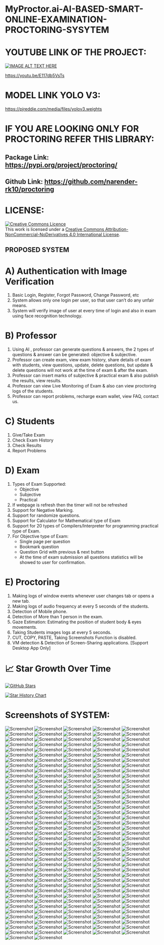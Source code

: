 # MyProctor.ai-AI-BASED-SMART-ONLINE-EXAMINATION-PROCTORING-SYSYTEM

# YOUTUBE LINK OF THE PROJECT:
[![IMAGE ALT TEXT HERE](https://img.youtube.com/vi/E117db5VsTs/0.jpg)](https://youtu.be/E117db5VsTs)

https://youtu.be/E117db5VsTs

# MODEL LINK YOLO V3:
https://pjreddie.com/media/files/yolov3.weights

# IF YOU ARE LOOKING ONLY FOR PROCTORING REFER THIS LIBRARY:
## Package Link: https://pypi.org/project/proctoring/
## Github Link: https://github.com/narender-rk10/proctoring

# LICENSE:
<a rel="license" href="http://creativecommons.org/licenses/by-nc-nd/4.0/"><img alt="Creative Commons Licence" style="border-width:0" src="https://i.creativecommons.org/l/by-nc-nd/4.0/88x31.png" /></a><br />This work is licensed under a <a rel="license" href="http://creativecommons.org/licenses/by-nc-nd/4.0/">Creative Commons Attribution-NonCommercial-NoDerivatives 4.0 International License</a>.

## PROPOSED SYSTEM
# A) Authentication with Image Verification
1) Basic Login, Register, Forgot Password, Change Password, etc
2) System allows only one login per user, so that user can’t do any unfair means.
3) System will verify image of user at every time of login and also in exam using face recognition technology.


# B) Professor 
1) Using AI , professor can generate questions & answers, the 2 types of questions & answer can be generated: objective & subjective.
2) Professor can create exam, view exam history, share details of exam with students, view questions, update, delete questions, but update & delete questions will not work at the time of exam & after the exam.
3) Professor can insert marks of subjective & practical exam & also publish the results, view results.
4) Professor can view Live Monitoring of Exam & also can view proctoring logs of the students.
5) Professor can report problems, recharge exam wallet, view FAQ, contact us.

# C) Students
1) Give/Take Exam
2) Check Exam History
3) Check Results
4) Report Problems

# D) Exam 
1) Types of Exam Supported:
    - Objective
    - Subjective
    - Practical 
2) If webpage is refresh then the timer will not be refreshed
3) Support for Negative Marking.
4) Support for randomize questions.
5) Support for Calculator for Mathematical type of Exam
6) Support for 20 types of Compilers/Interpreter for  programming practical type of Exam.
7) For Objective type of Exam:
     - Single page per question
     - Bookmark question 
      - Question Grid with previous & next button
      - At the time of exam submission all questions statistics will be showed to user for confirmation. 


# E) Proctoring 
1) Making logs of window events whenever user changes tab or opens a new tab.
2) Making logs of audio frequency at every 5 seconds of the students.
3) Detection of Mobile phone.
4) Detection of  More than 1 person in the exam.
5) Gaze Estimation: Estimating the position of student body & eyes movements.
6) Taking Students images logs at every 5 seconds.
7) CUT, COPY, PASTE, Taking Screenshots Function is disabled.
8) VM detection & Detection of Screen-Sharing applications. [Support Desktop App Only]

# 📈 Star Growth Over Time
[![GitHub Stars](https://img.shields.io/github/stars/narender-rk10/MyProctor.ai-AI-BASED-SMART-ONLINE-EXAMINATION-PROCTORING-SYSYTEM?style=social)](https://github.com/narender-rk10/MyProctor.ai-AI-BASED-SMART-ONLINE-EXAMINATION-PROCTORING-SYSYTEM/stargazers)

[![Star History Chart](https://api.star-history.com/svg?repos=narender-rk10/MyProctor.ai-AI-BASED-SMART-ONLINE-EXAMINATION-PROCTORING-SYSYTEM&type=Date)](https://star-history.com/#narender-rk10/MyProctor.ai-AI-BASED-SMART-ONLINE-EXAMINATION-PROCTORING-SYSYTEM&Date)


# Screenshots of SYSTEM:
![Screenshot](https://raw.github.com/narender-rk10/MyProctor.ai-AI-BASED-SMART-ONLINE-EXAMINATION-PROCTORING-SYSYTEM/main/SCREENSHOTS/image1.png)
![Screenshot](https://raw.github.com/narender-rk10/MyProctor.ai-AI-BASED-SMART-ONLINE-EXAMINATION-PROCTORING-SYSYTEM/main/SCREENSHOTS/image2.png)
![Screenshot](https://raw.github.com/narender-rk10/MyProctor.ai-AI-BASED-SMART-ONLINE-EXAMINATION-PROCTORING-SYSYTEM/main/SCREENSHOTS/image3.png)
![Screenshot](https://raw.github.com/narender-rk10/MyProctor.ai-AI-BASED-SMART-ONLINE-EXAMINATION-PROCTORING-SYSYTEM/main/SCREENSHOTS/image4.png)
![Screenshot](https://raw.github.com/narender-rk10/MyProctor.ai-AI-BASED-SMART-ONLINE-EXAMINATION-PROCTORING-SYSYTEM/main/SCREENSHOTS/image5.png)
![Screenshot](https://raw.github.com/narender-rk10/MyProctor.ai-AI-BASED-SMART-ONLINE-EXAMINATION-PROCTORING-SYSYTEM/main/SCREENSHOTS/image6.png)
![Screenshot](https://raw.github.com/narender-rk10/MyProctor.ai-AI-BASED-SMART-ONLINE-EXAMINATION-PROCTORING-SYSYTEM/main/SCREENSHOTS/image7.png)
![Screenshot](https://raw.github.com/narender-rk10/MyProctor.ai-AI-BASED-SMART-ONLINE-EXAMINATION-PROCTORING-SYSYTEM/main/SCREENSHOTS/image8.png)
![Screenshot](https://raw.github.com/narender-rk10/MyProctor.ai-AI-BASED-SMART-ONLINE-EXAMINATION-PROCTORING-SYSYTEM/main/SCREENSHOTS/image9.png)
![Screenshot](https://raw.github.com/narender-rk10/MyProctor.ai-AI-BASED-SMART-ONLINE-EXAMINATION-PROCTORING-SYSYTEM/main/SCREENSHOTS/image10.png)
![Screenshot](https://raw.github.com/narender-rk10/MyProctor.ai-AI-BASED-SMART-ONLINE-EXAMINATION-PROCTORING-SYSYTEM/main/SCREENSHOTS/image11.png)
![Screenshot](https://raw.github.com/narender-rk10/MyProctor.ai-AI-BASED-SMART-ONLINE-EXAMINATION-PROCTORING-SYSYTEM/main/SCREENSHOTS/image12.png)
![Screenshot](https://raw.github.com/narender-rk10/MyProctor.ai-AI-BASED-SMART-ONLINE-EXAMINATION-PROCTORING-SYSYTEM/main/SCREENSHOTS/image13.png)
![Screenshot](https://raw.github.com/narender-rk10/MyProctor.ai-AI-BASED-SMART-ONLINE-EXAMINATION-PROCTORING-SYSYTEM/main/SCREENSHOTS/image14.png)
![Screenshot](https://raw.github.com/narender-rk10/MyProctor.ai-AI-BASED-SMART-ONLINE-EXAMINATION-PROCTORING-SYSYTEM/main/SCREENSHOTS/image15.png)
![Screenshot](https://raw.github.com/narender-rk10/MyProctor.ai-AI-BASED-SMART-ONLINE-EXAMINATION-PROCTORING-SYSYTEM/main/SCREENSHOTS/image16.png)
![Screenshot](https://raw.github.com/narender-rk10/MyProctor.ai-AI-BASED-SMART-ONLINE-EXAMINATION-PROCTORING-SYSYTEM/main/SCREENSHOTS/image17.png)
![Screenshot](https://raw.github.com/narender-rk10/MyProctor.ai-AI-BASED-SMART-ONLINE-EXAMINATION-PROCTORING-SYSYTEM/main/SCREENSHOTS/image18.png)
![Screenshot](https://raw.github.com/narender-rk10/MyProctor.ai-AI-BASED-SMART-ONLINE-EXAMINATION-PROCTORING-SYSYTEM/main/SCREENSHOTS/image19.png)
![Screenshot](https://raw.github.com/narender-rk10/MyProctor.ai-AI-BASED-SMART-ONLINE-EXAMINATION-PROCTORING-SYSYTEM/main/SCREENSHOTS/image20.png)
![Screenshot](https://raw.github.com/narender-rk10/MyProctor.ai-AI-BASED-SMART-ONLINE-EXAMINATION-PROCTORING-SYSYTEM/main/SCREENSHOTS/image21.png)
![Screenshot](https://raw.github.com/narender-rk10/MyProctor.ai-AI-BASED-SMART-ONLINE-EXAMINATION-PROCTORING-SYSYTEM/main/SCREENSHOTS/image22.png)
![Screenshot](https://raw.github.com/narender-rk10/MyProctor.ai-AI-BASED-SMART-ONLINE-EXAMINATION-PROCTORING-SYSYTEM/main/SCREENSHOTS/image23.png)
![Screenshot](https://raw.github.com/narender-rk10/MyProctor.ai-AI-BASED-SMART-ONLINE-EXAMINATION-PROCTORING-SYSYTEM/main/SCREENSHOTS/image24.png)
![Screenshot](https://raw.github.com/narender-rk10/MyProctor.ai-AI-BASED-SMART-ONLINE-EXAMINATION-PROCTORING-SYSYTEM/main/SCREENSHOTS/image25.png)
![Screenshot](https://raw.github.com/narender-rk10/MyProctor.ai-AI-BASED-SMART-ONLINE-EXAMINATION-PROCTORING-SYSYTEM/main/SCREENSHOTS/image26.png)
![Screenshot](https://raw.github.com/narender-rk10/MyProctor.ai-AI-BASED-SMART-ONLINE-EXAMINATION-PROCTORING-SYSYTEM/main/SCREENSHOTS/image27.png)
![Screenshot](https://raw.github.com/narender-rk10/MyProctor.ai-AI-BASED-SMART-ONLINE-EXAMINATION-PROCTORING-SYSYTEM/main/SCREENSHOTS/image28.png)
![Screenshot](https://raw.github.com/narender-rk10/MyProctor.ai-AI-BASED-SMART-ONLINE-EXAMINATION-PROCTORING-SYSYTEM/main/SCREENSHOTS/image29.png)
![Screenshot](https://raw.github.com/narender-rk10/MyProctor.ai-AI-BASED-SMART-ONLINE-EXAMINATION-PROCTORING-SYSYTEM/main/SCREENSHOTS/image30.png)
![Screenshot](https://raw.github.com/narender-rk10/MyProctor.ai-AI-BASED-SMART-ONLINE-EXAMINATION-PROCTORING-SYSYTEM/main/SCREENSHOTS/image31.png)
![Screenshot](https://raw.github.com/narender-rk10/MyProctor.ai-AI-BASED-SMART-ONLINE-EXAMINATION-PROCTORING-SYSYTEM/main/SCREENSHOTS/image32.png)
![Screenshot](https://raw.github.com/narender-rk10/MyProctor.ai-AI-BASED-SMART-ONLINE-EXAMINATION-PROCTORING-SYSYTEM/main/SCREENSHOTS/image33.png)
![Screenshot](https://raw.github.com/narender-rk10/MyProctor.ai-AI-BASED-SMART-ONLINE-EXAMINATION-PROCTORING-SYSYTEM/main/SCREENSHOTS/image34.png)
![Screenshot](https://raw.github.com/narender-rk10/MyProctor.ai-AI-BASED-SMART-ONLINE-EXAMINATION-PROCTORING-SYSYTEM/main/SCREENSHOTS/image35.png)
![Screenshot](https://raw.github.com/narender-rk10/MyProctor.ai-AI-BASED-SMART-ONLINE-EXAMINATION-PROCTORING-SYSYTEM/main/SCREENSHOTS/image36.png)
![Screenshot](https://raw.github.com/narender-rk10/MyProctor.ai-AI-BASED-SMART-ONLINE-EXAMINATION-PROCTORING-SYSYTEM/main/SCREENSHOTS/image37.png)
![Screenshot](https://raw.github.com/narender-rk10/MyProctor.ai-AI-BASED-SMART-ONLINE-EXAMINATION-PROCTORING-SYSYTEM/main/SCREENSHOTS/image38.png)
![Screenshot](https://raw.github.com/narender-rk10/MyProctor.ai-AI-BASED-SMART-ONLINE-EXAMINATION-PROCTORING-SYSYTEM/main/SCREENSHOTS/image39.png)
![Screenshot](https://raw.github.com/narender-rk10/MyProctor.ai-AI-BASED-SMART-ONLINE-EXAMINATION-PROCTORING-SYSYTEM/main/SCREENSHOTS/image40.png)
![Screenshot](https://raw.github.com/narender-rk10/MyProctor.ai-AI-BASED-SMART-ONLINE-EXAMINATION-PROCTORING-SYSYTEM/main/SCREENSHOTS/image41.png)
![Screenshot](https://raw.github.com/narender-rk10/MyProctor.ai-AI-BASED-SMART-ONLINE-EXAMINATION-PROCTORING-SYSYTEM/main/SCREENSHOTS/image42.png)
![Screenshot](https://raw.github.com/narender-rk10/MyProctor.ai-AI-BASED-SMART-ONLINE-EXAMINATION-PROCTORING-SYSYTEM/main/SCREENSHOTS/image43.png)
![Screenshot](https://raw.github.com/narender-rk10/MyProctor.ai-AI-BASED-SMART-ONLINE-EXAMINATION-PROCTORING-SYSYTEM/main/SCREENSHOTS/image44.png)
![Screenshot](https://raw.github.com/narender-rk10/MyProctor.ai-AI-BASED-SMART-ONLINE-EXAMINATION-PROCTORING-SYSYTEM/main/SCREENSHOTS/image45.png)
![Screenshot](https://raw.github.com/narender-rk10/MyProctor.ai-AI-BASED-SMART-ONLINE-EXAMINATION-PROCTORING-SYSYTEM/main/SCREENSHOTS/image46.png)
![Screenshot](https://raw.github.com/narender-rk10/MyProctor.ai-AI-BASED-SMART-ONLINE-EXAMINATION-PROCTORING-SYSYTEM/main/SCREENSHOTS/image47.png)
![Screenshot](https://raw.github.com/narender-rk10/MyProctor.ai-AI-BASED-SMART-ONLINE-EXAMINATION-PROCTORING-SYSYTEM/main/SCREENSHOTS/image48.png)
![Screenshot](https://raw.github.com/narender-rk10/MyProctor.ai-AI-BASED-SMART-ONLINE-EXAMINATION-PROCTORING-SYSYTEM/main/SCREENSHOTS/image49.png)
![Screenshot](https://raw.github.com/narender-rk10/MyProctor.ai-AI-BASED-SMART-ONLINE-EXAMINATION-PROCTORING-SYSYTEM/main/SCREENSHOTS/image50.png)
![Screenshot](https://raw.github.com/narender-rk10/MyProctor.ai-AI-BASED-SMART-ONLINE-EXAMINATION-PROCTORING-SYSYTEM/main/SCREENSHOTS/image51.png)
![Screenshot](https://raw.github.com/narender-rk10/MyProctor.ai-AI-BASED-SMART-ONLINE-EXAMINATION-PROCTORING-SYSYTEM/main/SCREENSHOTS/image52.png)
![Screenshot](https://raw.github.com/narender-rk10/MyProctor.ai-AI-BASED-SMART-ONLINE-EXAMINATION-PROCTORING-SYSYTEM/main/SCREENSHOTS/image53.png)
![Screenshot](https://raw.github.com/narender-rk10/MyProctor.ai-AI-BASED-SMART-ONLINE-EXAMINATION-PROCTORING-SYSYTEM/main/SCREENSHOTS/image54.png)
![Screenshot](https://raw.github.com/narender-rk10/MyProctor.ai-AI-BASED-SMART-ONLINE-EXAMINATION-PROCTORING-SYSYTEM/main/SCREENSHOTS/image55.png)
![Screenshot](https://raw.github.com/narender-rk10/MyProctor.ai-AI-BASED-SMART-ONLINE-EXAMINATION-PROCTORING-SYSYTEM/main/SCREENSHOTS/image56.png)
![Screenshot](https://raw.github.com/narender-rk10/MyProctor.ai-AI-BASED-SMART-ONLINE-EXAMINATION-PROCTORING-SYSYTEM/main/SCREENSHOTS/image57.png)
![Screenshot](https://raw.github.com/narender-rk10/MyProctor.ai-AI-BASED-SMART-ONLINE-EXAMINATION-PROCTORING-SYSYTEM/main/SCREENSHOTS/image58.png)
![Screenshot](https://raw.github.com/narender-rk10/MyProctor.ai-AI-BASED-SMART-ONLINE-EXAMINATION-PROCTORING-SYSYTEM/main/SCREENSHOTS/image59.png)
![Screenshot](https://raw.github.com/narender-rk10/MyProctor.ai-AI-BASED-SMART-ONLINE-EXAMINATION-PROCTORING-SYSYTEM/main/SCREENSHOTS/image60.png)
![Screenshot](https://raw.github.com/narender-rk10/MyProctor.ai-AI-BASED-SMART-ONLINE-EXAMINATION-PROCTORING-SYSYTEM/main/SCREENSHOTS/image61.png)
![Screenshot](https://raw.github.com/narender-rk10/MyProctor.ai-AI-BASED-SMART-ONLINE-EXAMINATION-PROCTORING-SYSYTEM/main/SCREENSHOTS/image62.png)
![Screenshot](https://raw.github.com/narender-rk10/MyProctor.ai-AI-BASED-SMART-ONLINE-EXAMINATION-PROCTORING-SYSYTEM/main/SCREENSHOTS/image63.png)
![Screenshot](https://raw.github.com/narender-rk10/MyProctor.ai-AI-BASED-SMART-ONLINE-EXAMINATION-PROCTORING-SYSYTEM/main/SCREENSHOTS/image64.png)
![Screenshot](https://raw.github.com/narender-rk10/MyProctor.ai-AI-BASED-SMART-ONLINE-EXAMINATION-PROCTORING-SYSYTEM/main/SCREENSHOTS/image65.png)
![Screenshot](https://raw.github.com/narender-rk10/MyProctor.ai-AI-BASED-SMART-ONLINE-EXAMINATION-PROCTORING-SYSYTEM/main/SCREENSHOTS/image66.png)
![Screenshot](https://raw.github.com/narender-rk10/MyProctor.ai-AI-BASED-SMART-ONLINE-EXAMINATION-PROCTORING-SYSYTEM/main/SCREENSHOTS/image67.png)
![Screenshot](https://raw.github.com/narender-rk10/MyProctor.ai-AI-BASED-SMART-ONLINE-EXAMINATION-PROCTORING-SYSYTEM/main/SCREENSHOTS/image68.png)
![Screenshot](https://raw.github.com/narender-rk10/MyProctor.ai-AI-BASED-SMART-ONLINE-EXAMINATION-PROCTORING-SYSYTEM/main/SCREENSHOTS/image69.png)
![Screenshot](https://raw.github.com/narender-rk10/MyProctor.ai-AI-BASED-SMART-ONLINE-EXAMINATION-PROCTORING-SYSYTEM/main/SCREENSHOTS/image70.png)
![Screenshot](https://raw.github.com/narender-rk10/MyProctor.ai-AI-BASED-SMART-ONLINE-EXAMINATION-PROCTORING-SYSYTEM/main/SCREENSHOTS/image71.png)
![Screenshot](https://raw.github.com/narender-rk10/MyProctor.ai-AI-BASED-SMART-ONLINE-EXAMINATION-PROCTORING-SYSYTEM/main/SCREENSHOTS/image72.png)
![Screenshot](https://raw.github.com/narender-rk10/MyProctor.ai-AI-BASED-SMART-ONLINE-EXAMINATION-PROCTORING-SYSYTEM/main/SCREENSHOTS/image73.png)
![Screenshot](https://raw.github.com/narender-rk10/MyProctor.ai-AI-BASED-SMART-ONLINE-EXAMINATION-PROCTORING-SYSYTEM/main/SCREENSHOTS/image74.png)
![Screenshot](https://raw.github.com/narender-rk10/MyProctor.ai-AI-BASED-SMART-ONLINE-EXAMINATION-PROCTORING-SYSYTEM/main/SCREENSHOTS/image75.png)
![Screenshot](https://raw.github.com/narender-rk10/MyProctor.ai-AI-BASED-SMART-ONLINE-EXAMINATION-PROCTORING-SYSYTEM/main/SCREENSHOTS/image76.png)
![Screenshot](https://raw.github.com/narender-rk10/MyProctor.ai-AI-BASED-SMART-ONLINE-EXAMINATION-PROCTORING-SYSYTEM/main/SCREENSHOTS/image77.png)
![Screenshot](https://raw.github.com/narender-rk10/MyProctor.ai-AI-BASED-SMART-ONLINE-EXAMINATION-PROCTORING-SYSYTEM/main/SCREENSHOTS/image78.png)
![Screenshot](https://raw.github.com/narender-rk10/MyProctor.ai-AI-BASED-SMART-ONLINE-EXAMINATION-PROCTORING-SYSYTEM/main/SCREENSHOTS/image79.png)
![Screenshot](https://raw.github.com/narender-rk10/MyProctor.ai-AI-BASED-SMART-ONLINE-EXAMINATION-PROCTORING-SYSYTEM/main/SCREENSHOTS/image80.png)
![Screenshot](https://raw.github.com/narender-rk10/MyProctor.ai-AI-BASED-SMART-ONLINE-EXAMINATION-PROCTORING-SYSYTEM/main/SCREENSHOTS/image81.png)
![Screenshot](https://raw.github.com/narender-rk10/MyProctor.ai-AI-BASED-SMART-ONLINE-EXAMINATION-PROCTORING-SYSYTEM/main/SCREENSHOTS/image82.png)
![Screenshot](https://raw.github.com/narender-rk10/MyProctor.ai-AI-BASED-SMART-ONLINE-EXAMINATION-PROCTORING-SYSYTEM/main/SCREENSHOTS/image83.png)
![Screenshot](https://raw.github.com/narender-rk10/MyProctor.ai-AI-BASED-SMART-ONLINE-EXAMINATION-PROCTORING-SYSYTEM/main/SCREENSHOTS/image84.png)
![Screenshot](https://raw.github.com/narender-rk10/MyProctor.ai-AI-BASED-SMART-ONLINE-EXAMINATION-PROCTORING-SYSYTEM/main/SCREENSHOTS/image85.png)
![Screenshot](https://raw.github.com/narender-rk10/MyProctor.ai-AI-BASED-SMART-ONLINE-EXAMINATION-PROCTORING-SYSYTEM/main/SCREENSHOTS/image86.png)
![Screenshot](https://raw.github.com/narender-rk10/MyProctor.ai-AI-BASED-SMART-ONLINE-EXAMINATION-PROCTORING-SYSYTEM/main/SCREENSHOTS/image87.png)
![Screenshot](https://raw.github.com/narender-rk10/MyProctor.ai-AI-BASED-SMART-ONLINE-EXAMINATION-PROCTORING-SYSYTEM/main/SCREENSHOTS/image88.png)
![Screenshot](https://raw.github.com/narender-rk10/MyProctor.ai-AI-BASED-SMART-ONLINE-EXAMINATION-PROCTORING-SYSYTEM/main/SCREENSHOTS/image89.png)
![Screenshot](https://raw.github.com/narender-rk10/MyProctor.ai-AI-BASED-SMART-ONLINE-EXAMINATION-PROCTORING-SYSYTEM/main/SCREENSHOTS/image90.png)
![Screenshot](https://raw.github.com/narender-rk10/MyProctor.ai-AI-BASED-SMART-ONLINE-EXAMINATION-PROCTORING-SYSYTEM/main/SCREENSHOTS/image91.png)
![Screenshot](https://raw.github.com/narender-rk10/MyProctor.ai-AI-BASED-SMART-ONLINE-EXAMINATION-PROCTORING-SYSYTEM/main/SCREENSHOTS/image92.png)
![Screenshot](https://raw.github.com/narender-rk10/MyProctor.ai-AI-BASED-SMART-ONLINE-EXAMINATION-PROCTORING-SYSYTEM/main/SCREENSHOTS/image93.png)
![Screenshot](https://raw.github.com/narender-rk10/MyProctor.ai-AI-BASED-SMART-ONLINE-EXAMINATION-PROCTORING-SYSYTEM/main/SCREENSHOTS/image94.png)
![Screenshot](https://raw.github.com/narender-rk10/MyProctor.ai-AI-BASED-SMART-ONLINE-EXAMINATION-PROCTORING-SYSYTEM/main/SCREENSHOTS/image95.png)
![Screenshot](https://raw.github.com/narender-rk10/MyProctor.ai-AI-BASED-SMART-ONLINE-EXAMINATION-PROCTORING-SYSYTEM/main/SCREENSHOTS/image96.png)
![Screenshot](https://raw.github.com/narender-rk10/MyProctor.ai-AI-BASED-SMART-ONLINE-EXAMINATION-PROCTORING-SYSYTEM/main/SCREENSHOTS/image97.png)
![Screenshot](https://raw.github.com/narender-rk10/MyProctor.ai-AI-BASED-SMART-ONLINE-EXAMINATION-PROCTORING-SYSYTEM/main/SCREENSHOTS/image98.png)
![Screenshot](https://raw.github.com/narender-rk10/MyProctor.ai-AI-BASED-SMART-ONLINE-EXAMINATION-PROCTORING-SYSYTEM/main/SCREENSHOTS/image99.png)
![Screenshot](https://raw.github.com/narender-rk10/MyProctor.ai-AI-BASED-SMART-ONLINE-EXAMINATION-PROCTORING-SYSYTEM/main/SCREENSHOTS/image100.png)
![Screenshot](https://raw.github.com/narender-rk10/MyProctor.ai-AI-BASED-SMART-ONLINE-EXAMINATION-PROCTORING-SYSYTEM/main/SCREENSHOTS/image101.png)
![Screenshot](https://raw.github.com/narender-rk10/MyProctor.ai-AI-BASED-SMART-ONLINE-EXAMINATION-PROCTORING-SYSYTEM/main/SCREENSHOTS/image102.png)
![Screenshot](https://raw.github.com/narender-rk10/MyProctor.ai-AI-BASED-SMART-ONLINE-EXAMINATION-PROCTORING-SYSYTEM/main/SCREENSHOTS/image103.png)
![Screenshot](https://raw.github.com/narender-rk10/MyProctor.ai-AI-BASED-SMART-ONLINE-EXAMINATION-PROCTORING-SYSYTEM/main/SCREENSHOTS/image104.png)
![Screenshot](https://raw.github.com/narender-rk10/MyProctor.ai-AI-BASED-SMART-ONLINE-EXAMINATION-PROCTORING-SYSYTEM/main/SCREENSHOTS/image105.png)
![Screenshot](https://raw.github.com/narender-rk10/MyProctor.ai-AI-BASED-SMART-ONLINE-EXAMINATION-PROCTORING-SYSYTEM/main/SCREENSHOTS/image106.png)
![Screenshot](https://raw.github.com/narender-rk10/MyProctor.ai-AI-BASED-SMART-ONLINE-EXAMINATION-PROCTORING-SYSYTEM/main/SCREENSHOTS/image107.png)
![Screenshot](https://raw.github.com/narender-rk10/MyProctor.ai-AI-BASED-SMART-ONLINE-EXAMINATION-PROCTORING-SYSYTEM/main/SCREENSHOTS/image108.png)
![Screenshot](https://raw.github.com/narender-rk10/MyProctor.ai-AI-BASED-SMART-ONLINE-EXAMINATION-PROCTORING-SYSYTEM/main/SCREENSHOTS/image109.png)
![Screenshot](https://raw.github.com/narender-rk10/MyProctor.ai-AI-BASED-SMART-ONLINE-EXAMINATION-PROCTORING-SYSYTEM/main/SCREENSHOTS/image110.png)
![Screenshot](https://raw.github.com/narender-rk10/MyProctor.ai-AI-BASED-SMART-ONLINE-EXAMINATION-PROCTORING-SYSYTEM/main/SCREENSHOTS/image111.png)
![Screenshot](https://raw.github.com/narender-rk10/MyProctor.ai-AI-BASED-SMART-ONLINE-EXAMINATION-PROCTORING-SYSYTEM/main/SCREENSHOTS/image112.png)
![Screenshot](https://raw.github.com/narender-rk10/MyProctor.ai-AI-BASED-SMART-ONLINE-EXAMINATION-PROCTORING-SYSYTEM/main/SCREENSHOTS/image113.png)
![Screenshot](https://raw.github.com/narender-rk10/MyProctor.ai-AI-BASED-SMART-ONLINE-EXAMINATION-PROCTORING-SYSYTEM/main/SCREENSHOTS/image114.png)
![Screenshot](https://raw.github.com/narender-rk10/MyProctor.ai-AI-BASED-SMART-ONLINE-EXAMINATION-PROCTORING-SYSYTEM/main/SCREENSHOTS/image115.png)
![Screenshot](https://raw.github.com/narender-rk10/MyProctor.ai-AI-BASED-SMART-ONLINE-EXAMINATION-PROCTORING-SYSYTEM/main/SCREENSHOTS/image116.png)
![Screenshot](https://raw.github.com/narender-rk10/MyProctor.ai-AI-BASED-SMART-ONLINE-EXAMINATION-PROCTORING-SYSYTEM/main/SCREENSHOTS/image117.png)
![Screenshot](https://raw.github.com/narender-rk10/MyProctor.ai-AI-BASED-SMART-ONLINE-EXAMINATION-PROCTORING-SYSYTEM/main/SCREENSHOTS/image118.png)
![Screenshot](https://raw.github.com/narender-rk10/MyProctor.ai-AI-BASED-SMART-ONLINE-EXAMINATION-PROCTORING-SYSYTEM/main/SCREENSHOTS/image119.png)
![Screenshot](https://raw.github.com/narender-rk10/MyProctor.ai-AI-BASED-SMART-ONLINE-EXAMINATION-PROCTORING-SYSYTEM/main/SCREENSHOTS/image120.png)
![Screenshot](https://raw.github.com/narender-rk10/MyProctor.ai-AI-BASED-SMART-ONLINE-EXAMINATION-PROCTORING-SYSYTEM/main/SCREENSHOTS/image121.png)
![Screenshot](https://raw.github.com/narender-rk10/MyProctor.ai-AI-BASED-SMART-ONLINE-EXAMINATION-PROCTORING-SYSYTEM/main/SCREENSHOTS/image122.png)
![Screenshot](https://raw.github.com/narender-rk10/MyProctor.ai-AI-BASED-SMART-ONLINE-EXAMINATION-PROCTORING-SYSYTEM/main/SCREENSHOTS/image123.png)
![Screenshot](https://raw.github.com/narender-rk10/MyProctor.ai-AI-BASED-SMART-ONLINE-EXAMINATION-PROCTORING-SYSYTEM/main/SCREENSHOTS/image124.png)
![Screenshot](https://raw.github.com/narender-rk10/MyProctor.ai-AI-BASED-SMART-ONLINE-EXAMINATION-PROCTORING-SYSYTEM/main/SCREENSHOTS/image125.png)
![Screenshot](https://raw.github.com/narender-rk10/MyProctor.ai-AI-BASED-SMART-ONLINE-EXAMINATION-PROCTORING-SYSYTEM/main/SCREENSHOTS/image126.png)
![Screenshot](https://raw.github.com/narender-rk10/MyProctor.ai-AI-BASED-SMART-ONLINE-EXAMINATION-PROCTORING-SYSYTEM/main/SCREENSHOTS/image127.png)
![Screenshot](https://raw.github.com/narender-rk10/MyProctor.ai-AI-BASED-SMART-ONLINE-EXAMINATION-PROCTORING-SYSYTEM/main/SCREENSHOTS/image128.png)
![Screenshot](https://raw.github.com/narender-rk10/MyProctor.ai-AI-BASED-SMART-ONLINE-EXAMINATION-PROCTORING-SYSYTEM/main/SCREENSHOTS/image129.png)
![Screenshot](https://raw.github.com/narender-rk10/MyProctor.ai-AI-BASED-SMART-ONLINE-EXAMINATION-PROCTORING-SYSYTEM/main/SCREENSHOTS/image130.png)
![Screenshot](https://raw.github.com/narender-rk10/MyProctor.ai-AI-BASED-SMART-ONLINE-EXAMINATION-PROCTORING-SYSYTEM/main/SCREENSHOTS/image131.png)
![Screenshot](https://raw.github.com/narender-rk10/MyProctor.ai-AI-BASED-SMART-ONLINE-EXAMINATION-PROCTORING-SYSYTEM/main/SCREENSHOTS/image132.png)
![Screenshot](https://raw.github.com/narender-rk10/MyProctor.ai-AI-BASED-SMART-ONLINE-EXAMINATION-PROCTORING-SYSYTEM/main/SCREENSHOTS/image133.png)
![Screenshot](https://raw.github.com/narender-rk10/MyProctor.ai-AI-BASED-SMART-ONLINE-EXAMINATION-PROCTORING-SYSYTEM/main/SCREENSHOTS/image134.png)
![Screenshot](https://raw.github.com/narender-rk10/MyProctor.ai-AI-BASED-SMART-ONLINE-EXAMINATION-PROCTORING-SYSYTEM/main/SCREENSHOTS/image135.png)
![Screenshot](https://raw.github.com/narender-rk10/MyProctor.ai-AI-BASED-SMART-ONLINE-EXAMINATION-PROCTORING-SYSYTEM/main/SCREENSHOTS/image136.png)
![Screenshot](https://raw.github.com/narender-rk10/MyProctor.ai-AI-BASED-SMART-ONLINE-EXAMINATION-PROCTORING-SYSYTEM/main/SCREENSHOTS/image137.png)
![Screenshot](https://raw.github.com/narender-rk10/MyProctor.ai-AI-BASED-SMART-ONLINE-EXAMINATION-PROCTORING-SYSYTEM/main/SCREENSHOTS/image138.png)
![Screenshot](https://raw.github.com/narender-rk10/MyProctor.ai-AI-BASED-SMART-ONLINE-EXAMINATION-PROCTORING-SYSYTEM/main/SCREENSHOTS/image139.png)
![Screenshot](https://raw.github.com/narender-rk10/MyProctor.ai-AI-BASED-SMART-ONLINE-EXAMINATION-PROCTORING-SYSYTEM/main/SCREENSHOTS/image140.png)
![Screenshot](https://raw.github.com/narender-rk10/MyProctor.ai-AI-BASED-SMART-ONLINE-EXAMINATION-PROCTORING-SYSYTEM/main/SCREENSHOTS/image141.png)
![Screenshot](https://raw.github.com/narender-rk10/MyProctor.ai-AI-BASED-SMART-ONLINE-EXAMINATION-PROCTORING-SYSYTEM/main/SCREENSHOTS/image142.png)
![Screenshot](https://raw.github.com/narender-rk10/MyProctor.ai-AI-BASED-SMART-ONLINE-EXAMINATION-PROCTORING-SYSYTEM/main/SCREENSHOTS/image143.png)
![Screenshot](https://raw.github.com/narender-rk10/MyProctor.ai-AI-BASED-SMART-ONLINE-EXAMINATION-PROCTORING-SYSYTEM/main/SCREENSHOTS/image144.png)
![Screenshot](https://raw.github.com/narender-rk10/MyProctor.ai-AI-BASED-SMART-ONLINE-EXAMINATION-PROCTORING-SYSYTEM/main/SCREENSHOTS/image145.png)
![Screenshot](https://raw.github.com/narender-rk10/MyProctor.ai-AI-BASED-SMART-ONLINE-EXAMINATION-PROCTORING-SYSYTEM/main/SCREENSHOTS/image146.png)
![Screenshot](https://raw.github.com/narender-rk10/MyProctor.ai-AI-BASED-SMART-ONLINE-EXAMINATION-PROCTORING-SYSYTEM/main/SCREENSHOTS/image147.png)
![Screenshot](https://raw.github.com/narender-rk10/MyProctor.ai-AI-BASED-SMART-ONLINE-EXAMINATION-PROCTORING-SYSYTEM/main/SCREENSHOTS/image148.png)
![Screenshot](https://raw.github.com/narender-rk10/MyProctor.ai-AI-BASED-SMART-ONLINE-EXAMINATION-PROCTORING-SYSYTEM/main/SCREENSHOTS/image149.png)
![Screenshot](https://raw.github.com/narender-rk10/MyProctor.ai-AI-BASED-SMART-ONLINE-EXAMINATION-PROCTORING-SYSYTEM/main/SCREENSHOTS/image150.png)
![Screenshot](https://raw.github.com/narender-rk10/MyProctor.ai-AI-BASED-SMART-ONLINE-EXAMINATION-PROCTORING-SYSYTEM/main/SCREENSHOTS/image151.png)
![Screenshot](https://raw.github.com/narender-rk10/MyProctor.ai-AI-BASED-SMART-ONLINE-EXAMINATION-PROCTORING-SYSYTEM/main/SCREENSHOTS/image152.png)
![Screenshot](https://raw.github.com/narender-rk10/MyProctor.ai-AI-BASED-SMART-ONLINE-EXAMINATION-PROCTORING-SYSYTEM/main/SCREENSHOTS/image153.png)
![Screenshot](https://raw.github.com/narender-rk10/MyProctor.ai-AI-BASED-SMART-ONLINE-EXAMINATION-PROCTORING-SYSYTEM/main/SCREENSHOTS/image154.png)
![Screenshot](https://raw.github.com/narender-rk10/MyProctor.ai-AI-BASED-SMART-ONLINE-EXAMINATION-PROCTORING-SYSYTEM/main/SCREENSHOTS/image155.png)
![Screenshot](https://raw.github.com/narender-rk10/MyProctor.ai-AI-BASED-SMART-ONLINE-EXAMINATION-PROCTORING-SYSYTEM/main/SCREENSHOTS/image156.png)
![Screenshot](https://raw.github.com/narender-rk10/MyProctor.ai-AI-BASED-SMART-ONLINE-EXAMINATION-PROCTORING-SYSYTEM/main/SCREENSHOTS/image157.png)
![Screenshot](https://raw.github.com/narender-rk10/MyProctor.ai-AI-BASED-SMART-ONLINE-EXAMINATION-PROCTORING-SYSYTEM/main/SCREENSHOTS/image158.png)
![Screenshot](https://raw.github.com/narender-rk10/MyProctor.ai-AI-BASED-SMART-ONLINE-EXAMINATION-PROCTORING-SYSYTEM/main/SCREENSHOTS/image159.png)
![Screenshot](https://raw.github.com/narender-rk10/MyProctor.ai-AI-BASED-SMART-ONLINE-EXAMINATION-PROCTORING-SYSYTEM/main/SCREENSHOTS/image160.png)
![Screenshot](https://raw.github.com/narender-rk10/MyProctor.ai-AI-BASED-SMART-ONLINE-EXAMINATION-PROCTORING-SYSYTEM/main/SCREENSHOTS/image161.png)
![Screenshot](https://raw.github.com/narender-rk10/MyProctor.ai-AI-BASED-SMART-ONLINE-EXAMINATION-PROCTORING-SYSYTEM/main/SCREENSHOTS/image162.png)
![Screenshot](https://raw.github.com/narender-rk10/MyProctor.ai-AI-BASED-SMART-ONLINE-EXAMINATION-PROCTORING-SYSYTEM/main/SCREENSHOTS/image163.png)
![Screenshot](https://raw.github.com/narender-rk10/MyProctor.ai-AI-BASED-SMART-ONLINE-EXAMINATION-PROCTORING-SYSYTEM/main/SCREENSHOTS/image164.png)
![Screenshot](https://raw.github.com/narender-rk10/MyProctor.ai-AI-BASED-SMART-ONLINE-EXAMINATION-PROCTORING-SYSYTEM/main/SCREENSHOTS/image165.png)
![Screenshot](https://raw.github.com/narender-rk10/MyProctor.ai-AI-BASED-SMART-ONLINE-EXAMINATION-PROCTORING-SYSYTEM/main/SCREENSHOTS/image166.png)
![Screenshot](https://raw.github.com/narender-rk10/MyProctor.ai-AI-BASED-SMART-ONLINE-EXAMINATION-PROCTORING-SYSYTEM/main/SCREENSHOTS/image167.png)
![Screenshot](https://raw.github.com/narender-rk10/MyProctor.ai-AI-BASED-SMART-ONLINE-EXAMINATION-PROCTORING-SYSYTEM/main/SCREENSHOTS/image168.png)
![Screenshot](https://raw.github.com/narender-rk10/MyProctor.ai-AI-BASED-SMART-ONLINE-EXAMINATION-PROCTORING-SYSYTEM/main/SCREENSHOTS/image169.png)
![Screenshot](https://raw.github.com/narender-rk10/MyProctor.ai-AI-BASED-SMART-ONLINE-EXAMINATION-PROCTORING-SYSYTEM/main/SCREENSHOTS/image170.png)
![Screenshot](https://raw.github.com/narender-rk10/MyProctor.ai-AI-BASED-SMART-ONLINE-EXAMINATION-PROCTORING-SYSYTEM/main/SCREENSHOTS/image171.png)
![Screenshot](https://raw.github.com/narender-rk10/MyProctor.ai-AI-BASED-SMART-ONLINE-EXAMINATION-PROCTORING-SYSYTEM/main/SCREENSHOTS/image172.png)
![Screenshot](https://raw.github.com/narender-rk10/MyProctor.ai-AI-BASED-SMART-ONLINE-EXAMINATION-PROCTORING-SYSYTEM/main/SCREENSHOTS/image173.png)
![Screenshot](https://raw.github.com/narender-rk10/MyProctor.ai-AI-BASED-SMART-ONLINE-EXAMINATION-PROCTORING-SYSYTEM/main/SCREENSHOTS/image174.png)
![Screenshot](https://raw.github.com/narender-rk10/MyProctor.ai-AI-BASED-SMART-ONLINE-EXAMINATION-PROCTORING-SYSYTEM/main/SCREENSHOTS/image175.png)
![Screenshot](https://raw.github.com/narender-rk10/MyProctor.ai-AI-BASED-SMART-ONLINE-EXAMINATION-PROCTORING-SYSYTEM/main/SCREENSHOTS/image176.png)
![Screenshot](https://raw.github.com/narender-rk10/MyProctor.ai-AI-BASED-SMART-ONLINE-EXAMINATION-PROCTORING-SYSYTEM/main/SCREENSHOTS/image177.png)
![Screenshot](https://raw.github.com/narender-rk10/MyProctor.ai-AI-BASED-SMART-ONLINE-EXAMINATION-PROCTORING-SYSYTEM/main/SCREENSHOTS/image178.png)
![Screenshot](https://raw.github.com/narender-rk10/MyProctor.ai-AI-BASED-SMART-ONLINE-EXAMINATION-PROCTORING-SYSYTEM/main/SCREENSHOTS/image179.png)
![Screenshot](https://raw.github.com/narender-rk10/MyProctor.ai-AI-BASED-SMART-ONLINE-EXAMINATION-PROCTORING-SYSYTEM/main/SCREENSHOTS/image180.png)
![Screenshot](https://raw.github.com/narender-rk10/MyProctor.ai-AI-BASED-SMART-ONLINE-EXAMINATION-PROCTORING-SYSYTEM/main/SCREENSHOTS/image181.png)
![Screenshot](https://raw.github.com/narender-rk10/MyProctor.ai-AI-BASED-SMART-ONLINE-EXAMINATION-PROCTORING-SYSYTEM/main/SCREENSHOTS/image182.png)
![Screenshot](https://raw.github.com/narender-rk10/MyProctor.ai-AI-BASED-SMART-ONLINE-EXAMINATION-PROCTORING-SYSYTEM/main/SCREENSHOTS/image183.png)
![Screenshot](https://raw.github.com/narender-rk10/MyProctor.ai-AI-BASED-SMART-ONLINE-EXAMINATION-PROCTORING-SYSYTEM/main/SCREENSHOTS/image184.png)
![Screenshot](https://raw.github.com/narender-rk10/MyProctor.ai-AI-BASED-SMART-ONLINE-EXAMINATION-PROCTORING-SYSYTEM/main/SCREENSHOTS/image185.png)
![Screenshot](https://raw.github.com/narender-rk10/MyProctor.ai-AI-BASED-SMART-ONLINE-EXAMINATION-PROCTORING-SYSYTEM/main/SCREENSHOTS/image186.png)
![Screenshot](https://raw.github.com/narender-rk10/MyProctor.ai-AI-BASED-SMART-ONLINE-EXAMINATION-PROCTORING-SYSYTEM/main/SCREENSHOTS/image187.png)
![Screenshot](https://raw.github.com/narender-rk10/MyProctor.ai-AI-BASED-SMART-ONLINE-EXAMINATION-PROCTORING-SYSYTEM/main/SCREENSHOTS/image188.png)
![Screenshot](https://raw.github.com/narender-rk10/MyProctor.ai-AI-BASED-SMART-ONLINE-EXAMINATION-PROCTORING-SYSYTEM/main/SCREENSHOTS/image189.png)
![Screenshot](https://raw.github.com/narender-rk10/MyProctor.ai-AI-BASED-SMART-ONLINE-EXAMINATION-PROCTORING-SYSYTEM/main/SCREENSHOTS/image190.png)
![Screenshot](https://raw.github.com/narender-rk10/MyProctor.ai-AI-BASED-SMART-ONLINE-EXAMINATION-PROCTORING-SYSYTEM/main/SCREENSHOTS/image191.png)
![Screenshot](https://raw.github.com/narender-rk10/MyProctor.ai-AI-BASED-SMART-ONLINE-EXAMINATION-PROCTORING-SYSYTEM/main/SCREENSHOTS/image192.png)
![Screenshot](https://raw.github.com/narender-rk10/MyProctor.ai-AI-BASED-SMART-ONLINE-EXAMINATION-PROCTORING-SYSYTEM/main/SCREENSHOTS/image193.png)
![Screenshot](https://raw.github.com/narender-rk10/MyProctor.ai-AI-BASED-SMART-ONLINE-EXAMINATION-PROCTORING-SYSYTEM/main/SCREENSHOTS/image194.png)
![Screenshot](https://raw.github.com/narender-rk10/MyProctor.ai-AI-BASED-SMART-ONLINE-EXAMINATION-PROCTORING-SYSYTEM/main/SCREENSHOTS/image195.png)
![Screenshot](https://raw.github.com/narender-rk10/MyProctor.ai-AI-BASED-SMART-ONLINE-EXAMINATION-PROCTORING-SYSYTEM/main/SCREENSHOTS/image196.png)
![Screenshot](https://raw.github.com/narender-rk10/MyProctor.ai-AI-BASED-SMART-ONLINE-EXAMINATION-PROCTORING-SYSYTEM/main/SCREENSHOTS/image197.png)
![Screenshot](https://raw.github.com/narender-rk10/MyProctor.ai-AI-BASED-SMART-ONLINE-EXAMINATION-PROCTORING-SYSYTEM/main/SCREENSHOTS/image198.png)
![Screenshot](https://raw.github.com/narender-rk10/MyProctor.ai-AI-BASED-SMART-ONLINE-EXAMINATION-PROCTORING-SYSYTEM/main/SCREENSHOTS/image199.png)
![Screenshot](https://raw.github.com/narender-rk10/MyProctor.ai-AI-BASED-SMART-ONLINE-EXAMINATION-PROCTORING-SYSYTEM/main/SCREENSHOTS/image200.png)
![Screenshot](https://raw.github.com/narender-rk10/MyProctor.ai-AI-BASED-SMART-ONLINE-EXAMINATION-PROCTORING-SYSYTEM/main/SCREENSHOTS/image201.png)
![Screenshot](https://raw.github.com/narender-rk10/MyProctor.ai-AI-BASED-SMART-ONLINE-EXAMINATION-PROCTORING-SYSYTEM/main/SCREENSHOTS/image202.png)
